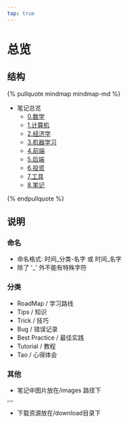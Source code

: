 ```yaml
---
top: true
---
```


# 总览

## 结构

{% pullquote mindmap mindmap-md %}

- 笔记总览
  - [0.数学](0.数学/20210101_Roadmap-数学.md)
  - [1.计算机](1.计算机/20210101_Roadmap-计算机.md)
  - [2.经济学](2.经济学/20210101_Roadmap-经济学.md)
  - [3.机器学习](3.机器学习/20210101_Roadmap-机器学习.md)
  - [4.前端](4.前端/20210101_Roadmap-前端.md)
  - [5.后端](5.后端/20210101_Roadmap-后端.md)
  - [6.投资](6.投资/20210101_Roadmap-投资.md)
  - [7.工具](7.工具/20210101_Map-工具.md)
  - [8.笔记](8.笔记/20210101_Map-笔记.md)

{% endpullquote %}

## 说明

### 命名

- 命名格式: 时间_分类-名字 或 时间_名字
- 除了 '_' 外不能有特殊字符

### 分类

- RoadMap / 学习路线
- Tips / 知识
- Trick / 技巧
- Bug / 错误记录
- Best Practice / 最佳实践
- Tutorial / 教程
- Tao / 心得体会

### 其他

- 笔记中图片放在/images 路径下

<img src="../../images/hexo.png" alt="Test" style="zoom: 33%;" />

- 下载资源放在/download目录下